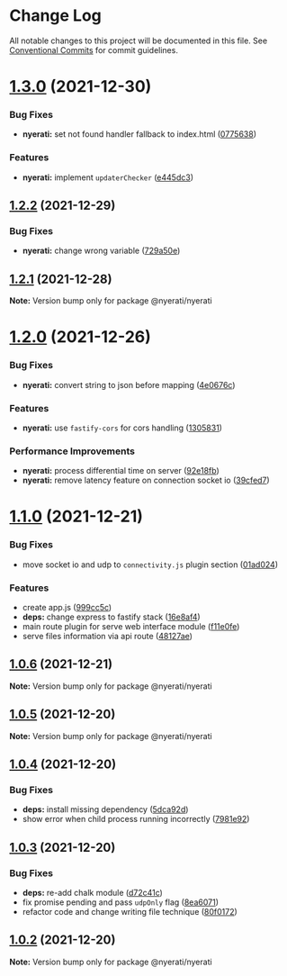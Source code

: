 # Change Log

All notable changes to this project will be documented in this file.
See [Conventional Commits](https://conventionalcommits.org) for commit guidelines.

# [1.3.0](https://github.com/reacto11mecha/nyerati/compare/@nyerati/nyerati@1.2.2...@nyerati/nyerati@1.3.0) (2021-12-30)

### Bug Fixes

- **nyerati:** set not found handler fallback to index.html ([0775638](https://github.com/reacto11mecha/nyerati/commit/0775638198dd93bf6bbe5920a7b4b6de5f9141b6))

### Features

- **nyerati:** implement `updaterChecker` ([e445dc3](https://github.com/reacto11mecha/nyerati/commit/e445dc3f20e720be04ff208c3b8ca843e84517a6))

## [1.2.2](https://github.com/reacto11mecha/nyerati/compare/@nyerati/nyerati@1.2.1...@nyerati/nyerati@1.2.2) (2021-12-29)

### Bug Fixes

- **nyerati:** change wrong variable ([729a50e](https://github.com/reacto11mecha/nyerati/commit/729a50e7be7b52187f5bb41343aa80f5f896ae0a))

## [1.2.1](https://github.com/reacto11mecha/nyerati/compare/@nyerati/nyerati@1.2.0...@nyerati/nyerati@1.2.1) (2021-12-28)

**Note:** Version bump only for package @nyerati/nyerati

# [1.2.0](https://github.com/reacto11mecha/nyerati/compare/@nyerati/nyerati@1.1.0...@nyerati/nyerati@1.2.0) (2021-12-26)

### Bug Fixes

- **nyerati:** convert string to json before mapping ([4e0676c](https://github.com/reacto11mecha/nyerati/commit/4e0676c6b5a2ff8e23b6b1709c19a72810694232))

### Features

- **nyerati:** use `fastify-cors` for cors handling ([1305831](https://github.com/reacto11mecha/nyerati/commit/1305831ad3b13b20a2092cdf8a0578b86f7b3013))

### Performance Improvements

- **nyerati:** process differential time on server ([92e18fb](https://github.com/reacto11mecha/nyerati/commit/92e18fbcf783d659842e102ccf6f420102651f4a))
- **nyerati:** remove latency feature on connection socket io ([39cfed7](https://github.com/reacto11mecha/nyerati/commit/39cfed7f6d101090450c1617e28340a370cbe66f))

# [1.1.0](https://github.com/reacto11mecha/nyerati/compare/@nyerati/nyerati@1.0.6...@nyerati/nyerati@1.1.0) (2021-12-21)

### Bug Fixes

- move socket io and udp to `connectivity.js` plugin section ([01ad024](https://github.com/reacto11mecha/nyerati/commit/01ad0249167c61d51b89fe810c7293b6f441593c))

### Features

- create app.js ([999cc5c](https://github.com/reacto11mecha/nyerati/commit/999cc5c25a449744a52f201bfeaa524e7e256bf9))
- **deps:** change express to fastify stack ([16e8af4](https://github.com/reacto11mecha/nyerati/commit/16e8af4fb2eed75970b936f717f419161908f1e9))
- main route plugin for serve web interface module ([f11e0fe](https://github.com/reacto11mecha/nyerati/commit/f11e0fefd8d31e2329fcf2fb52380b484083bf50))
- serve files information via api route ([48127ae](https://github.com/reacto11mecha/nyerati/commit/48127aedcf89c5fd28f86d66acbc2d43dbafac06))

## [1.0.6](https://github.com/reacto11mecha/nyerati/compare/@nyerati/nyerati@1.0.5...@nyerati/nyerati@1.0.6) (2021-12-21)

**Note:** Version bump only for package @nyerati/nyerati

## [1.0.5](https://github.com/reacto11mecha/nyerati/compare/@nyerati/nyerati@1.0.4...@nyerati/nyerati@1.0.5) (2021-12-20)

**Note:** Version bump only for package @nyerati/nyerati

## [1.0.4](https://github.com/reacto11mecha/nyerati/compare/@nyerati/nyerati@1.0.3...@nyerati/nyerati@1.0.4) (2021-12-20)

### Bug Fixes

- **deps:** install missing dependency ([5dca92d](https://github.com/reacto11mecha/nyerati/commit/5dca92db1d7bb17918fc5ae6014ff09c1f5a17c1))
- show error when child process running incorrectly ([7981e92](https://github.com/reacto11mecha/nyerati/commit/7981e927e26feacb3b2cdf83cf6016ef91277aa9))

## [1.0.3](https://github.com/reacto11mecha/nyerati/compare/@nyerati/nyerati@1.0.2...@nyerati/nyerati@1.0.3) (2021-12-20)

### Bug Fixes

- **deps:** re-add chalk module ([d72c41c](https://github.com/reacto11mecha/nyerati/commit/d72c41c9791972c39fbc4ec937a00c4f1090f7de))
- fix promise pending and pass `udpOnly` flag ([8ea6071](https://github.com/reacto11mecha/nyerati/commit/8ea6071cd797f1aa4c1965b27dda5169b0c32a3a))
- refactor code and change writing file technique ([80f0172](https://github.com/reacto11mecha/nyerati/commit/80f017258f586cefeaef1ce0c3f0629a3ec3d083))

## [1.0.2](https://github.com/reacto11mecha/nyerati/compare/@nyerati/nyerati@1.0.1...@nyerati/nyerati@1.0.2) (2021-12-20)

**Note:** Version bump only for package @nyerati/nyerati
